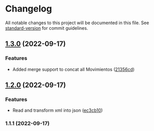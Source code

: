 # Changelog

All notable changes to this project will be documented in this file. See [standard-version](https://github.com/conventional-changelog/standard-version) for commit guidelines.

## [1.3.0](https://github.com/LuisPaGarcia/bi-xml-parser/compare/v1.2.0...v1.3.0) (2022-09-17)


### Features

* Added merge support to concat all Movimientos ([21356cd](https://github.com/LuisPaGarcia/bi-xml-parser/commit/21356cd2edb9fe9c7c6a2a0258c1126c17fb146b))

## [1.2.0](https://github.com/LuisPaGarcia/bi-xml-parser/compare/v1.1.1...v1.2.0) (2022-09-17)


### Features

* Read and transform xml into json ([ec3cb10](https://github.com/LuisPaGarcia/bi-xml-parser/commit/ec3cb10b5fa7cfff215a9690e5ad2de05264b00b))

### 1.1.1 (2022-09-17)
